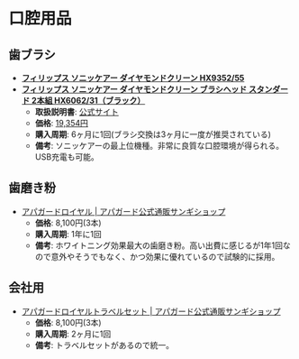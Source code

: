 口腔用品
====

歯ブラシ
----

- [**フィリップス ソニッケアー ダイヤモンドクリーン HX9352/55**](https://www.amazon.co.jp/5/dp/B014U8LS80/)
- [**フィリップス ソニッケアー ダイヤモンドクリーン ブラシヘッド スタンダード 2本組 HX6062/31（ブラック）**](https://shopping.yahoo.co.jp/products/40d9ffa2c0)
  - **取扱説明書**: [公式サイト](http://www.philips.co.jp/c-p/HX9318_00/sonicare-diamondclean-sonic-electric-toothbrush/support)
  - **価格**: [19,354円](http://kakaku.com/item/K0000808358/)
  - **購入周期**: 6ヶ月に1回(ブラシ交換は3ヶ月に一度が推奨されている)
  - **備考**: ソニッケアーの最上位機種。非常に良質な口腔環境が得られる。USB充電も可能。

歯磨き粉
----

- [アパガードロイヤル | アパガード公式通販サンギショップ](https://www.sangishop.jp/product/apagard-royal)
  - **価格**: 8,100円(3本)
  - **購入周期**: 1年に1回
  - **備考**: ホワイトニング効果最大の歯磨き粉。高い出費に感じるが1年1回なので意外やそうでもなく、かつ効果に優れているので試験的に採用。

会社用
----

- [アパガードロイヤルトラベルセット | アパガード公式通販サンギショップ](https://www.sangishop.jp/item/118101100)
  - **価格**: 8,100円(3本)
  - **購入周期**: 2ヶ月に1回
  - **備考**: トラベルセットがあるので統一。
